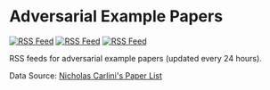 # Adversarial Example Papers

[![RSS Feed](https://img.shields.io/badge/RSS-daily-orange?logo=rss)](https://advex-papers-rss.github.io/daily.xml)
[![RSS Feed](https://img.shields.io/badge/RSS-weekly-orange?logo=rss)](https://advex-papers-rss.github.io/weekly.xml)
[![RSS Feed](https://img.shields.io/badge/RSS-biweekly-orange?logo=rss)](https://advex-papers-rss.github.io/biweekly.xml)

RSS feeds for adversarial example papers (updated every 24 hours).

Data Source: [Nicholas Carlini's Paper List](https://nicholas.carlini.com/writing/2019/all-adversarial-example-papers.html)

